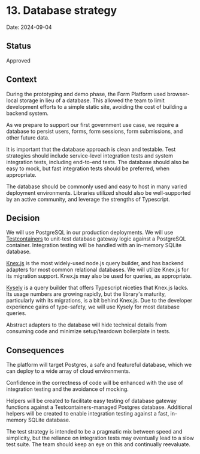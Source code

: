 # 13. Database strategy

Date: 2024-09-04

## Status

Approved

## Context

During the prototyping and demo phase, the Form Platform used browser-local storage in lieu of a database. This allowed the team to limit development efforts to a simple static site, avoiding the cost of building a backend system.

As we prepare to support our first government use case, we require a database to persist users, forms, form sessions, form submissions, and other future data.

It is important that the database approach is clean and testable. Test strategies should include service-level integration tests and system integration tests, including end-to-end tests. The database should also be easy to mock, but fast integration tests should be preferred, when appropriate.

The database should be commonly used and easy to host in many varied deployment environments. Libraries utilized should also be well-supported by an active community, and leverage the strengths of Typescript.

## Decision

We will use PostgreSQL in our production deployments. We will use [Testcontainers](https://testcontainers.com/) to unit-test database gateway logic against a PostgreSQL container. Integration testing will be handled with an in-memory SQLite database.

[Knex.js](https://knexjs.org/) is the most widely-used node.js query builder, and has backend adapters for most common relational databases. We will utilize Knex.js for its migration support. Knex.js may also be used for queries, as appropriate.

[Kysely](https://kysely.dev/) is a query builder that offers Typescript niceties that Knex.js lacks. Its usage numbers are growing rapidly, but the library's maturity, particularly with its migrations, is a bit behind Knex.js. Due to the developer experience gains of type-safety, we will use Kysely for most database queries.

Abstract adapters to the database will hide technical details from consuming code and minimize setup/teardown boilerplate in tests.

## Consequences

The platform will target Postgres, a safe and featureful database, which we can deploy to a wide array of cloud environments.

Confidence in the correctness of code will be enhanced with the use of integration testing and the avoidance of mocking.

Helpers will be created to facilitate easy testing of database gateway functions against a Testcontainers-managed Postgres database. Additional helpers will be created to enable integration testing against a fast, in-memory SQLite database.

The test strategy is intended to be a pragmatic mix between speed and simplicity, but the reliance on integration tests may eventually lead to a slow test suite. The team should keep an eye on this and continually reevaluate.
